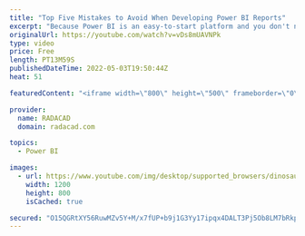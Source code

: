 ```yaml
---
title: "Top Five Mistakes to Avoid When Developing Power BI Reports"
excerpt: "Because Power BI is an easy-to-start platform and you don't need an extensive learning curve to get started with Power BI Desktop, we often see some bad practices in the implementation of Power BI reports. In this article and video, I explained the top five mistakes that I see happen a lot in building"
originalUrl: https://youtube.com/watch?v=vDs8mUAVNPk
type: video
price: Free
length: PT13M59S
publishedDateTime: 2022-05-03T19:50:44Z
heat: 51

featuredContent: "<iframe width=\"800\" height=\"500\" frameborder=\"0\" src=\"https://www.youtube.com/embed/vDs8mUAVNPk\" allow=\"accelerometer; autoplay; encrypted-media; gyroscope; picture-in-picture\" allowfullscreen></iframe>"

provider:
  name: RADACAD
  domain: radacad.com

topics:
  - Power BI

images:
  - url: https://www.youtube.com/img/desktop/supported_browsers/dinosaur.png
    width: 1200
    height: 800
    isCached: true

secured: "O15QGRtXY56RuwMZv5Y+M/x7fUP+b9j1G3Yy17ipqx4DALT3Pj5Ob8LM7bRkp1Tnu3XFMTKOtth8Q9Lwf6RCoykfb1RRF4aK2P1Ug3a5qbGLdanpek1v6RuMAvb5YoWneRU6JJ/dBCBHGZnYbT4W+q3BdG6UlOku8oheQEk4jhIQiGcb9vP5yFzeSCI/pk2NN0y6vHNTSk+hB1ZzksMCO5yPLxPe4LxA4gKanURpU9hUmwTBEFQjM+kV2C8E3umVOsBM4aqgRXNSPcCyEbL2/XPpOxEepSQ2RWUdyBOW0psio/W29kzw3ak+qmDx7ESayWyq8jnVnC4SycWuWkdkCbS9zWFmIttrMF6HgA4mxCu+Wlpy5ci0a2bh7en4a9Ug20Cz0Mf5VTqC6GvSjaG2oYQc1AhilbSVLBUbJDkExAg=;BXpJtb43fApWxcLCE0Q6UA=="
---
```


